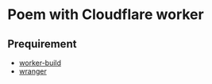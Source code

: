 # Poem with Cloudflare worker

## Prequirement

- [worker-build](https://github.com/cloudflare/workers-rs/tree/main/worker-build)
- [wranger](https://developers.cloudflare.com/workers/wrangler/install-and-update/)

<!-- Auto-update: 2025-10-06T08:11:25.410838 -->
